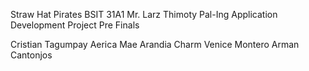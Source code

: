 Straw Hat Pirates
BSIT 31A1
Mr. Larz Thimoty Pal-Ing
Application Development
Project Pre Finals





Cristian Tagumpay
Aerica Mae Arandia
Charm Venice Montero
Arman Cantonjos
